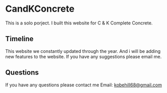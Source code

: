 # CandKConcrete
This is a solo porject.
I built this website for C & K Complete Concrete.

## Timeline
This website we constantly updated through the year. And i will be adding new features to the website. If you have any suggestions please email me.

## Questions
If you have any questions please contact me
Email: kobehill68@gmail.com
